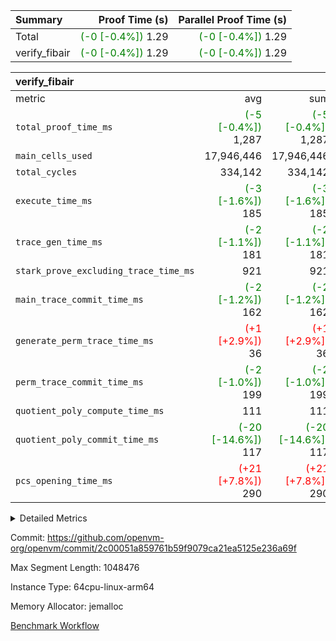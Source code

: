 | Summary | Proof Time (s) | Parallel Proof Time (s) |
|:---|---:|---:|
| Total | <span style='color: green'>(-0 [-0.4%])</span> 1.29 | <span style='color: green'>(-0 [-0.4%])</span> 1.29 |
| verify_fibair | <span style='color: green'>(-0 [-0.4%])</span> 1.29 | <span style='color: green'>(-0 [-0.4%])</span> 1.29 |


| verify_fibair |||||
|:---|---:|---:|---:|---:|
|metric|avg|sum|max|min|
| `total_proof_time_ms ` | <span style='color: green'>(-5 [-0.4%])</span> 1,287 | <span style='color: green'>(-5 [-0.4%])</span> 1,287 | <span style='color: green'>(-5 [-0.4%])</span> 1,287 | <span style='color: green'>(-5 [-0.4%])</span> 1,287 |
| `main_cells_used     ` |  17,946,446 |  17,946,446 |  17,946,446 |  17,946,446 |
| `total_cycles        ` |  334,142 |  334,142 |  334,142 |  334,142 |
| `execute_time_ms     ` | <span style='color: green'>(-3 [-1.6%])</span> 185 | <span style='color: green'>(-3 [-1.6%])</span> 185 | <span style='color: green'>(-3 [-1.6%])</span> 185 | <span style='color: green'>(-3 [-1.6%])</span> 185 |
| `trace_gen_time_ms   ` | <span style='color: green'>(-2 [-1.1%])</span> 181 | <span style='color: green'>(-2 [-1.1%])</span> 181 | <span style='color: green'>(-2 [-1.1%])</span> 181 | <span style='color: green'>(-2 [-1.1%])</span> 181 |
| `stark_prove_excluding_trace_time_ms` |  921 |  921 |  921 |  921 |
| `main_trace_commit_time_ms` | <span style='color: green'>(-2 [-1.2%])</span> 162 | <span style='color: green'>(-2 [-1.2%])</span> 162 | <span style='color: green'>(-2 [-1.2%])</span> 162 | <span style='color: green'>(-2 [-1.2%])</span> 162 |
| `generate_perm_trace_time_ms` | <span style='color: red'>(+1 [+2.9%])</span> 36 | <span style='color: red'>(+1 [+2.9%])</span> 36 | <span style='color: red'>(+1 [+2.9%])</span> 36 | <span style='color: red'>(+1 [+2.9%])</span> 36 |
| `perm_trace_commit_time_ms` | <span style='color: green'>(-2 [-1.0%])</span> 199 | <span style='color: green'>(-2 [-1.0%])</span> 199 | <span style='color: green'>(-2 [-1.0%])</span> 199 | <span style='color: green'>(-2 [-1.0%])</span> 199 |
| `quotient_poly_compute_time_ms` |  111 |  111 |  111 |  111 |
| `quotient_poly_commit_time_ms` | <span style='color: green'>(-20 [-14.6%])</span> 117 | <span style='color: green'>(-20 [-14.6%])</span> 117 | <span style='color: green'>(-20 [-14.6%])</span> 117 | <span style='color: green'>(-20 [-14.6%])</span> 117 |
| `pcs_opening_time_ms ` | <span style='color: red'>(+21 [+7.8%])</span> 290 | <span style='color: red'>(+21 [+7.8%])</span> 290 | <span style='color: red'>(+21 [+7.8%])</span> 290 | <span style='color: red'>(+21 [+7.8%])</span> 290 |



<details>
<summary>Detailed Metrics</summary>

|  | verify_program_compile_ms | total_cells | stark_prove_excluding_trace_time_ms | quotient_poly_compute_time_ms | quotient_poly_commit_time_ms | perm_trace_commit_time_ms | pcs_opening_time_ms | main_trace_commit_time_ms |
| --- | --- | --- | --- | --- | --- | --- | --- |
|  | 7 | 65,536 | 39 | 2 | 7 | 0 | 22 | 6 | 

| air_name | rows | quotient_deg | main_cols | interactions | constraints | cells |
| --- | --- | --- | --- | --- | --- | --- |
| AccessAdapterAir<2> |  | 2 |  | 5 | 12 |  | 
| AccessAdapterAir<4> |  | 2 |  | 5 | 12 |  | 
| AccessAdapterAir<8> |  | 2 |  | 5 | 12 |  | 
| FibonacciAir | 32,768 | 1 | 2 |  | 5 | 65,536 | 
| FriReducedOpeningAir |  | 2 |  | 39 | 71 |  | 
| JalRangeCheckAir |  | 2 |  | 9 | 14 |  | 
| NativePoseidon2Air<BabyBearParameters>, 1> |  | 2 |  | 136 | 572 |  | 
| PhantomAir |  | 2 |  | 3 | 5 |  | 
| ProgramAir |  | 1 |  | 1 | 4 |  | 
| VariableRangeCheckerAir |  | 1 |  | 1 | 4 |  | 
| VmAirWrapper<AluNativeAdapterAir, FieldArithmeticCoreAir> |  | 2 |  | 15 | 27 |  | 
| VmAirWrapper<BranchNativeAdapterAir, BranchEqualCoreAir<1> |  | 2 |  | 11 | 25 |  | 
| VmAirWrapper<NativeAdapterAir<2, 0>, PublicValuesCoreAir> |  | 2 |  | 11 | 29 |  | 
| VmAirWrapper<NativeLoadStoreAdapterAir<1>, NativeLoadStoreCoreAir<1> |  | 2 |  | 15 | 20 |  | 
| VmAirWrapper<NativeLoadStoreAdapterAir<4>, NativeLoadStoreCoreAir<4> |  | 2 |  | 15 | 20 |  | 
| VmAirWrapper<NativeVectorizedAdapterAir<4>, FieldExtensionCoreAir> |  | 2 |  | 15 | 27 |  | 
| VmConnectorAir |  | 2 |  | 5 | 11 |  | 
| VolatileBoundaryAir |  | 2 |  | 7 | 19 |  | 

| group | trace_gen_time_ms | total_proof_time_ms | total_cycles | total_cells | stark_prove_excluding_trace_time_ms | quotient_poly_compute_time_ms | quotient_poly_commit_time_ms | perm_trace_commit_time_ms | pcs_opening_time_ms | main_trace_commit_time_ms | main_cells_used | generate_perm_trace_time_ms | execute_time_ms |
| --- | --- | --- | --- | --- | --- | --- | --- | --- | --- | --- | --- | --- | --- |
| verify_fibair | 181 | 1,287 | 334,142 | 62,474,410 | 921 | 111 | 117 | 199 | 290 | 162 | 17,946,446 | 36 | 185 | 

| group | air_name | rows | prep_cols | perm_cols | main_cols | cells |
| --- | --- | --- | --- | --- | --- | --- |
| verify_fibair | AccessAdapterAir<2> | 131,072 |  | 16 | 11 | 3,538,944 | 
| verify_fibair | AccessAdapterAir<4> | 65,536 |  | 16 | 13 | 1,900,544 | 
| verify_fibair | AccessAdapterAir<8> | 128 |  | 16 | 17 | 4,224 | 
| verify_fibair | FriReducedOpeningAir | 2,048 |  | 84 | 27 | 227,328 | 
| verify_fibair | JalRangeCheckAir | 32,768 |  | 28 | 12 | 1,310,720 | 
| verify_fibair | NativePoseidon2Air<BabyBearParameters>, 1> | 32,768 |  | 312 | 398 | 23,265,280 | 
| verify_fibair | PhantomAir | 16,384 |  | 12 | 6 | 294,912 | 
| verify_fibair | ProgramAir | 8,192 |  | 8 | 10 | 147,456 | 
| verify_fibair | VariableRangeCheckerAir | 262,144 | 2 | 8 | 1 | 2,359,296 | 
| verify_fibair | VmAirWrapper<AluNativeAdapterAir, FieldArithmeticCoreAir> | 262,144 |  | 36 | 29 | 17,039,360 | 
| verify_fibair | VmAirWrapper<BranchNativeAdapterAir, BranchEqualCoreAir<1> | 32,768 |  | 28 | 23 | 1,671,168 | 
| verify_fibair | VmAirWrapper<NativeLoadStoreAdapterAir<1>, NativeLoadStoreCoreAir<1> | 65,536 |  | 40 | 21 | 3,997,696 | 
| verify_fibair | VmAirWrapper<NativeLoadStoreAdapterAir<4>, NativeLoadStoreCoreAir<4> | 32,768 |  | 40 | 27 | 2,195,456 | 
| verify_fibair | VmAirWrapper<NativeVectorizedAdapterAir<4>, FieldExtensionCoreAir> | 32,768 |  | 36 | 38 | 2,424,832 | 
| verify_fibair | VmConnectorAir | 2 | 1 | 16 | 5 | 42 | 
| verify_fibair | VolatileBoundaryAir | 65,536 |  | 20 | 12 | 2,097,152 | 

| group | trace_height_constraint | weighted_sum | threshold |
| --- | --- | --- | --- |
| verify_fibair | 0 | 1,085,444 | 2,013,265,921 | 
| verify_fibair | 1 | 5,411,200 | 2,013,265,921 | 
| verify_fibair | 2 | 542,722 | 2,013,265,921 | 
| verify_fibair | 3 | 5,476,612 | 2,013,265,921 | 
| verify_fibair | 4 | 65,536 | 2,013,265,921 | 
| verify_fibair | 5 | 12,851,850 | 2,013,265,921 | 

| trace_height_constraint | threshold |
| --- | --- |
| 0 | 2,013,265,921 | 

</details>


Commit: https://github.com/openvm-org/openvm/commit/2c00051a859761b59f9079ca21ea5125e236a69f

Max Segment Length: 1048476

Instance Type: 64cpu-linux-arm64

Memory Allocator: jemalloc

[Benchmark Workflow](https://github.com/openvm-org/openvm/actions/runs/14060616525)
